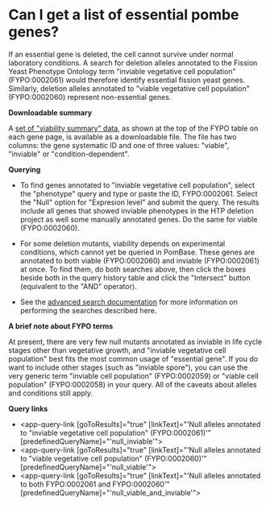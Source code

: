 # Can I get a list of essential pombe genes?
<!-- pombase_categories: Finding data,Genome statistics and lists,Using ontologies -->

If an essential gene is deleted, the cell cannot survive under normal
laboratory conditions. A search for deletion alleles annotated to the
Fission Yeast Phenotype Ontology term "inviable vegetative cell
population" (FYPO:0002061) would therefore identify essential fission
yeast genes. Similarly, deletion alleles annotated to "viable vegetative
cell population" (FYPO:0002060) represent non-essential genes.

**Downloadable summary**

A [set of "viability summary" data](ftp://ftp.ebi.ac.uk/pub/databases/pombase/pombe/Phenotype_annotations/FYPOviability.tsv),
as shown at the top of the FYPO table on each gene page, is available as
a downloadable file. The file has two columns: the gene systematic ID
and one of three values: "viable", "inviable" or "condition-dependent".

**Querying**

-   To find genes annotated to "inviable vegetative cell population",
    select the "phenotype" query and type or paste the ID, FYPO:0002061.
    Select the "Null" option for "Expresion level" and submit
    the query. The results include all genes that showed inviable
    phenotypes in the HTP deletion project as well some manually
    annotated genes. Do the same for viable (FYPO:0002060).
-   For some deletion mutants, viability depends on experimental
    conditions, which cannot yet be queried in PomBase. These genes
    are annotated to both viable (FYPO:0002060) and inviable
    (FYPO:0002061) at once. To find them, do both searches above, then
    click the boxes beside both in the query history table and click
    the "Intersect" button (equivalent to the "AND" operator).

-   See the [advanced search documentation](/documentation/advanced-search) for more
    information on performing the searches described here.

**A brief note about FYPO terms**

At present, there are very few null mutants annotated as inviable in
life cycle stages other than vegetative growth, and "inviable vegetative
cell population" best fits the most common usage of "essential gene". If
you do want to include other stages (such as "inviable spore"), you can
use the very generic term "inviable cell population" (FYPO:0002059) or
"viable cell population" (FYPO:0002058) in your query. All of the
caveats about alleles and conditions still apply.

**Query links**

-   <app-query-link [goToResults]="true" [linkText]="'Null alleles annotated to "inviable vegetative cell population" (FYPO:0002061)'" [predefinedQueryName]="'null_inviable'"></app-query-link>
-   <app-query-link [goToResults]="true" [linkText]="'Null alleles annotated to "viable vegetative cell population" (FYPO:0002060)'" [predefinedQueryName]="'null_viable'"></app-query-link>
-   <app-query-link [goToResults]="true" [linkText]="'Null alleles annotated to both FYPO:0002061 and FYPO:0002060'" [predefinedQueryName]="'null_viable_and_inviable'"></app-query-link>
